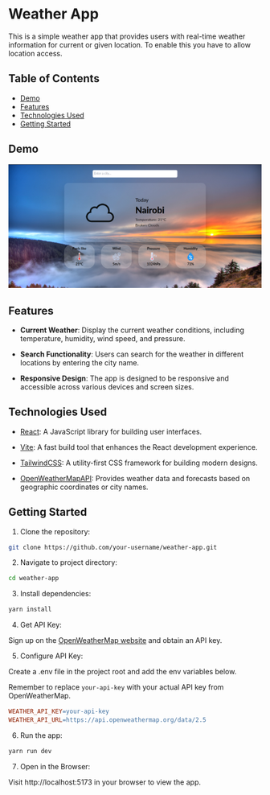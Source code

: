 # Weather App

This is a simple weather app that provides users with real-time weather information for current or given location.
To enable this you have to allow location access.

## Table of Contents

- [Demo](#demo)
- [Features](#features)
- [Technologies Used](#technologies-used)
- [Getting Started](#getting-started)

## Demo

![Demo screenshot](./public/weather-app-preview.png)

## Features

- **Current Weather**: Display the current weather conditions, including temperature, humidity, wind speed, and pressure.

- **Search Functionality**: Users can search for the weather in different locations by entering the city name.

- **Responsive Design**: The app is designed to be responsive and accessible across various devices and screen sizes.

## Technologies Used

- [React](https://reactjs.dev/): A JavaScript library for building user interfaces.

- [Vite](https://vitejs.dev/): A fast build tool that enhances the React development experience.

- [TailwindCSS](https://tailwindcss.com/): A utility-first CSS framework for building modern designs.

- [OpenWeatherMapAPI](https://openweathermap.org/): Provides weather data and forecasts based on geographic coordinates or city names.

## Getting Started

1. Clone the repository:

```bash
git clone https://github.com/your-username/weather-app.git
```

2. Navigate to project directory:

```bash
cd weather-app
```

3. Install dependencies:

```bash
yarn install
```

4. Get API Key:

Sign up on the [OpenWeatherMap website](https://openweathermap.org/) and obtain an API key.

5. Configure API Key:

Create a .env file in the project root and add the env variables below.

Remember to replace `your-api-key` with your actual API key from OpenWeatherMap.

```makefile
WEATHER_API_KEY=your-api-key
WEATHER_API_URL=https://api.openweathermap.org/data/2.5
```

6. Run the app:

```bash
yarn run dev
```

7. Open in the Browser:

Visit http://localhost:5173 in your browser to view the app.
